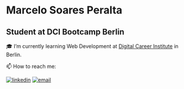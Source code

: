 # Marcelo Soares Peralta

## Student at DCI Bootcamp Berlin

:mortar_board: I’m currently learning Web Development at [Digital Career Institute](https://digitalcareerinstitute.org/) in Berlin.  

:mailbox: How to reach me:  

<!-- &nbsp;&nbsp;&nbsp;&nbsp;&nbsp;<a href="https://www.linkedin.com/in/marcelo-soares-peralta-b1a7aa95/"><img src="https://content.linkedin.com/content/dam/me/brand/en-us/brand-home/logos/01-dsk-e8-v2.png.original.png" width="120"></a> -->
[![linkedin](https://img.shields.io/badge/LinkedIn-Marcelo%20Soares%20Peralta-blue)](https://www.linkedin.com/in/marcelo-soares-peralta-b1a7aa95/)
<a href="mailto:marcelosperalta@gmail.com">![email](https://img.shields.io/badge/e--mail-marcelosperalta%40gmail.com-red)</a>